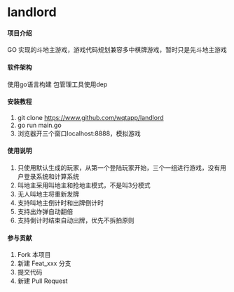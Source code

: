 # landlord

#### 项目介绍
GO 实现的斗地主游戏，游戏代码规划兼容多中棋牌游戏，暂时只是先斗地主游戏

#### 软件架构
使用go语言构建
包管理工具使用dep


#### 安装教程

1. git clone https://www.github.com/wqtapp/landlord
2. go run main.go
3. 浏览器开三个窗口localhost:8888，模拟游戏

#### 使用说明

1. 只使用默认生成的玩家，从第一个登陆玩家开始，三个一组进行游戏，没有用户登录系统和计算系统
2. 叫地主采用叫地主和抢地主模式，不是叫3分模式
3. 无人叫地主将重新发牌
4. 支持叫地主倒计时和出牌倒计时
5. 支持出炸弹自动翻倍
6. 支持倒计时结束自动出牌，优先不拆拍原则

#### 参与贡献

1. Fork 本项目
2. 新建 Feat_xxx 分支
3. 提交代码
4. 新建 Pull Request
